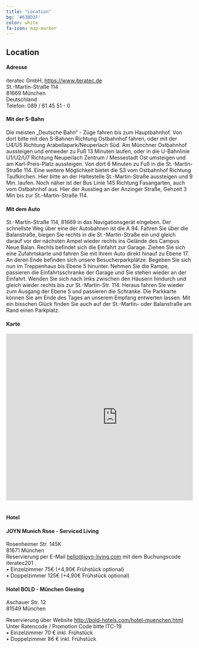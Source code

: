 ```yaml
---
title: "Location"
bg: '#63BD2F'
color: white
fa-icon: map-marker
---
```


## Location

#### Adresse

<p>iteratec GmbH, <a href="https://www.iteratec.de">https://www.iteratec.de</a><br/>
St.-Martin-Straße 114<br/>
81669 München <br/>
Deutschland<br/>
Telefon: 089 / 61 45 51 - 0
</p>


#### Mit der S-Bahn

Die meisten „Deutsche Bahn“ - Züge fahren bis zum Hauptbahnhof. Von dort bitte mit den S-Bahnen Richtung Ostbahnhof fahren, oder mit der U4/U5 Richtung Arabellapark/Neuperlach Süd. Am Münchner Ostbahnhof aussteigen und entweder zu Fuß 13 Minuten laufen, oder in die U-Bahnlinie 
U1/U2/U7 Richtung Neuperlach Zentrum / Messestadt Ost umsteigen und am Karl-Preis-Platz aussteigen. Von dort 6 Minuten zu Fuß in die St.-Martin-Straße 114.
Eine weitere Möglichkeit bietet die S3 vom Ostbahnhof Richtung Taufkirchen. Hier bitte an der Haltestelle St.-Martin-Straße aussteigen und 9 Min. laufen. Noch näher
ist der Bus Linie 145 Richtung Fasangarten, auch vom Ostbahnhof aus. Hier der Ausstieg an der Anzinger Straße, Gehzeit 3 Min bis zur St.-Martin-Straße 114.


#### Mit dem Auto

St.-Martin-Straße 114, 81669 in das Navigationsgerät eingeben. Der schnellste Weg über eine der Autobahnen ist die A 94.
Fahren Sie über die Balanstraße, biegen Sie rechts in die St.-Martin-Straße ein und gleich darauf vor der nächsten Ampel wieder rechts ins Gelände des Campus Neue Balan. Rechts befindet sich die Einfahrt zur Garage. Ziehen Sie sich eine Zufahrtskarte und fahren Sie mit Ihrem Auto direkt
hinauf zu Ebene 17. An deren Ende befinden sich unsere Besucherparkplätze. Begeben Sie sich nun im Treppenhaus bis Ebene 5 hinunter. Nehmen Sie die Rampe, passieren die Einfahrtsschranke der Garage und Sie stehen wieder an der Einfahrt. Wenden Sie sich nach links zwischen den Häusern hindurch und gleich wieder rechts bis zur St.-Martin-Str. 114. Heraus fahren Sie wieder zum Ausgang der Ebene 5 und passieren die Schranke.
Die Parkkarte können Sie am Ende des Tages an unserem Empfang entwerten lassen. 
Mit ein bisschen Glück finden Sie auch auf der St.-Martin- oder Balanstraße am Rand einen Parkplatz. 


#### Karte

<div style="overflow:hidden">
<iframe src="https://www.google.com/maps/embed?pb=!1m18!1m12!1m3!1d2663.5020115683064!2d11.600626715988403!3d48.11984147922208!2m3!1f0!2f0!3f0!3m2!1i1024!2i768!4f13.1!3m3!1m2!1s0x479dde061a628823%3A0x36bbe7efc7b41a06!2siteratec+GmbH!5e0!3m2!1sde!2sde!4v1564496811148!5m2!1sde!2sde" width="600" height="450" frameborder="0" style="border:0" allowfullscreen></iframe>
</div>

<br/> 

#### Hotel

#### JOYN  Munich Rose - Serviced Living<br/>

Rosenheimer Str. 145K<br/>
81671 München<br/>
Reservierung per E-Mail <a href="mailto:hello@joyn-living.com">hello@joyn-living.com</a> 
mit dem Buchungscode iteratec201 .<br/>
•	Einzelzimmer 75€ (+4,90€ Frühstück optional)<br/>
•	Doppelzimmer 125€ (+4,90€ Frühstück optional)<br/>

#### Hotel BOLD - München Giesing<br/>

Aschauer Str. 12<br/>
81549 München<br/>

Reservierung über Website <a href="http://bold-hotels.com/hotel-muenchen.html">http://bold-hotels.com/hotel-muenchen.html</a><br/> 
Unter Ratencode / Promotion Code bitte ITC-19   <br/>
•	Einzelzimmer 70 € inkl. Frühstück<br/>
•	Doppelzimmer 86 € inkl. Frühstück<br/>


